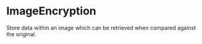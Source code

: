 ImageEncryption
===============

Store data within an image which can be retrieved when compared against the original.
